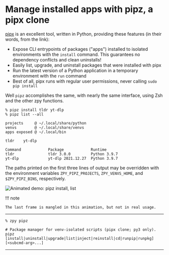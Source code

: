 # Manage installed apps with pipz, a pipx clone

[pipx](https://pypa.github.io/pipx/#overview-what-is-pipx) is an excellent tool,
written in Python, providing these features (in their words, from the link):

- Expose CLI entrypoints of packages ("apps") installed to isolated environments with the `install` command.
  This guarantees no dependency conflicts and clean uninstalls!
- Easily list, upgrade, and uninstall packages that were installed with pipx
- Run the latest version of a Python application in a temporary environment with the `run` command
- Best of all, pipx runs with regular user permissions, never calling `sudo pip install`

Well `pipz` accomplishes the same, with nearly the same interface,
using Zsh and the other zpy functions.

```console
% pipz install tldr yt-dlp
% pipz list --all
```
```
projects     @ ~/.local/share/python
venvs        @ ~/.local/share/venvs
apps exposed @ ~/.local/bin

tldr    yt-dlp

Command            Package            Runtime
tldr               tldr 3.0.0         Python 3.9.7
yt-dlp             yt-dlp 2021.12.27  Python 3.9.7
```

The paths printed on the first three lines of output may be overridden with the environment variables
`ZPY_PIPZ_PROJECTS`, 
`ZPY_VENVS_HOME`, and
`$ZPY_PIPZ_BINS`,
respectively.

![Animated demo: pipz install, list](https://gist.github.com/AndydeCleyre/5ad45d78336fc2cc4625b0dc6b450849/raw/777e77607786beb65b2d6e00fb27c507c5e7abfa/pipz_install_list.svg?sanitize=true)

!!! note

    The last frame is mangled in this animation, but not in real usage.

---

```console
% zpy pipz
```
```shell
# Package manager for venv-isolated scripts (pipx clone; py3 only).
pipz [install|uninstall|upgrade|list|inject|reinstall|cd|runpip|runpkg] [<subcmd-arg>...]
```

---
